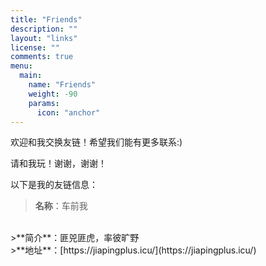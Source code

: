 ```yaml
---
title: "Friends"
description: ""
layout: "links"
license: ""
comments: true
menu:
  main:
    name: "Friends"
    weight: -90
    params:
      icon: "anchor"
---
```

<style>
.article-header {
    display: none;}
.article-footer {
    display: none;
  }

</style>

欢迎和我交换友链！希望我们能有更多联系:)

请和我玩！谢谢，谢谢！

以下是我的友链信息：

 <!-- 这个标题默认隐藏了标题与页尾，推荐用以下格式来交换友情链接。

友链头像放在`/assets/link-img`，友链数据放在`/data/links.json`

link.json格式为：

```
[
    {
        "title": "小球飞鱼",
        "website": "https://mantyke.icu/",
        "image": "mantyke.png",
     "description": "我们会一起遇见鲸鱼吗？"
    },
	{
        "title": "友情链接2",
        "website": "",
        "image": "",
     "description": ""
    }
]
``` -->


>**名称**：车前我
<br/>
>**简介**：匪兕匪虎，率彼旷野
<br/>
>**地址**：[https://jiapingplus.icu/](https://jiapingplus.icu/)  
<!-- **头像**：[https://cdn.jsdelivr.net/gh/5ammyZ/jiaping-blog-pictures@main/stack-pics/avatar.png](https://cdn.jsdelivr.net/gh/5ammyZ/jiaping-blog-pictures@main/stack-pics/avatar.png)
-->